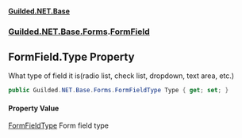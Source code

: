 #### [Guilded.NET.Base](Guilded_NET_Base.md 'Guilded.NET.Base')
### [Guilded.NET.Base.Forms](Guilded_NET_Base.md#Guilded_NET_Base_Forms 'Guilded.NET.Base.Forms').[FormField](FormField.md 'Guilded.NET.Base.Forms.FormField')
## FormField.Type Property
What type of field it is(radio list, check list, dropdown, text area, etc.)  
```csharp
public Guilded.NET.Base.Forms.FormFieldType Type { get; set; }
```
#### Property Value
[FormFieldType](FormFieldType.md 'Guilded.NET.Base.Forms.FormFieldType')
Form field type
